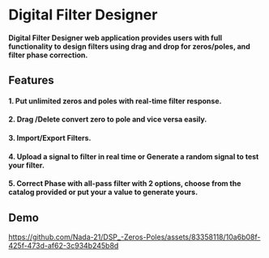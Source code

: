 # Digital Filter Designer

#### Digital Filter Designer web application provides users with full functionality to design filters using drag and drop for zeros/poles, and filter phase correction.

## Features

#### 1. Put unlimited zeros and poles with real-time filter response.
#### 2. Drag /Delete convert zero to pole and vice versa easily.
#### 3. Import/Export Filters.
#### 4. Upload a signal to filter in real time or Generate a random signal to test your filter.
#### 5. Correct Phase with all-pass filter with 2 options, choose from the catalog provided or put your a value to generate yours.

## Demo

https://github.com/Nada-21/DSP_-Zeros-Poles/assets/83358118/10a6b08f-425f-473d-af62-3c934b245b8d

